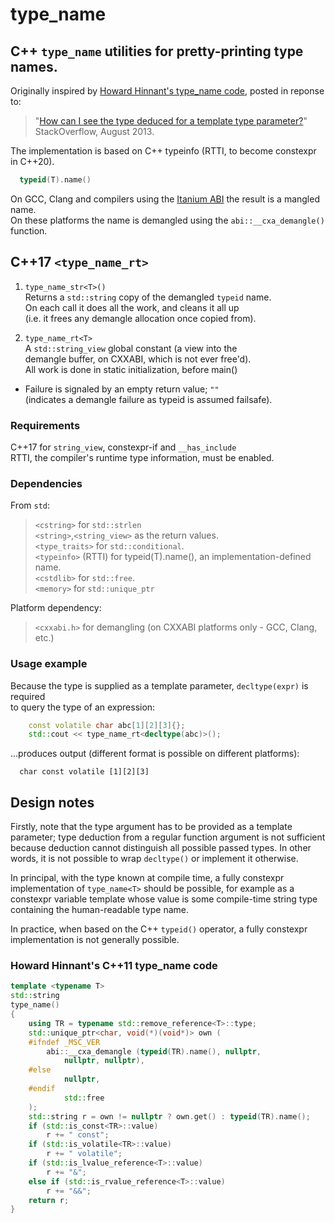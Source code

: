 # type_name

## C++ `type_name` utilities for pretty-printing  type names.

Originally inspired by [Howard Hinnant's type_name code](#HH), posted in reponse to:   
>"[How can I see the type deduced for a template type parameter?](http://stackoverflow.com/a/18369732)"  
StackOverflow, August 2013.  

The implementation is based on C++ typeinfo (RTTI, to become constexpr in C++20).  

```c++
  typeid(T).name()
```

On GCC, Clang and compilers using the [Itanium ABI](http://mentorembedded.github.io/cxx-abi/) the result is a mangled name.  
On these platforms the name is demangled using the `abi::__cxa_demangle()` function.

## C++17 `<type_name_rt>`

1. `type_name_str<T>()`  
 Returns a `std::string` copy of the demangled `typeid` name.  
 On each call it does all the work, and cleans it all up  
 (i.e. it frees any demangle allocation once copied from).

2. `type_name_rt<T>`  
A `std::string_view` global constant (a view into the  
demangle buffer, on CXXABI, which is not ever free'd).  
All work is done in static initialization, before main()

* Failure is signaled by an empty return value; `""`  
(indicates a demangle failure as typeid is assumed failsafe).  

### Requirements

C++17 for `string_view`, constexpr-if and `__has_include`  
RTTI, the compiler's runtime type information, must be enabled.

### Dependencies

From `std`:
>`<cstring>` for `std::strlen`  
`<string>`,`<string_view>` as the return values.  
`<type_traits>` for `std::conditional`.  
`<typeinfo>` (RTTI) for typeid(T).name(), an implementation-defined name.  
`<cstdlib>` for `std::free`.  
`<memory>` for `std::unique_ptr`

Platform dependency:
>`<cxxabi.h>` for demangling (on CXXABI platforms only - GCC, Clang, etc.)  

### Usage example

Because the type is supplied as a template parameter, `decltype(expr)` is required  
to query the type of an expression:

```C++
    const volatile char abc[1][2][3]{};
    std::cout << type_name_rt<decltype(abc)>();
```

...produces output (different format is possible on different platforms):

```
  char const volatile [1][2][3]
```

## Design notes
Firstly, note that the type argument has to be provided as a template parameter; type deduction from a regular function argument is not sufficient because deduction cannot distinguish all possible passed types. In other words, it is not possible to wrap `decltype()` or implement it otherwise.

In principal, with the type known at compile time, a fully constexpr implementation of  `type_name<T>` should be possible, for example as a constexpr variable template whose value is some compile-time string type containing the human-readable type name.

In practice, when based on the C++ `typeid()` operator, a fully constexpr implementation is not generally possible.


<h3 id="HH">Howard Hinnant's C++11 type_name code</h3>

```C++
template <typename T>
std::string
type_name()
{
    using TR = typename std::remove_reference<T>::type;
    std::unique_ptr<char, void(*)(void*)> own (
    #ifndef _MSC_VER
        abi::__cxa_demangle (typeid(TR).name(), nullptr,
            nullptr, nullptr),
    #else
            nullptr,
    #endif
            std::free
    );
    std::string r = own != nullptr ? own.get() : typeid(TR).name();
    if (std::is_const<TR>::value)
        r += " const";
    if (std::is_volatile<TR>::value)
        r += " volatile";
    if (std::is_lvalue_reference<T>::value)
        r += "&";
    else if (std::is_rvalue_reference<T>::value)
        r += "&&";
    return r;
}
```
